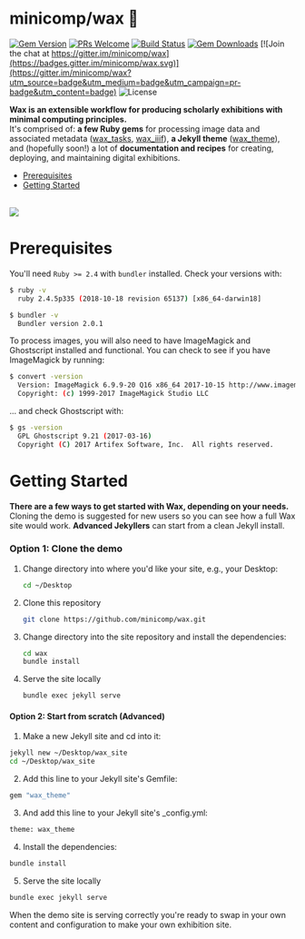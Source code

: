 # minicomp/wax 🐝
[![Gem Version](https://badge.fury.io/rb/wax_theme.svg)](https://badge.fury.io/rb/wax_tasks) [![PRs Welcome](https://img.shields.io/badge/PRs-welcome-brightgreen.svg?style=flat-square)](http://makeapullrequest.com) [![Build Status](https://travis-ci.org/mnyrop/wax.svg?branch=master)](https://travis-ci.org/minicomp/wax) [![Gem Downloads](https://img.shields.io/gem/dt/wax_theme.svg?color=046d0b)](https://badge.fury.io/rb/wax_theme) [![Join the chat at https://gitter.im/minicomp/wax](https://badges.gitter.im/minicomp/wax.svg)](https://gitter.im/minicomp/wax?utm_source=badge&utm_medium=badge&utm_campaign=pr-badge&utm_content=badge) ![License](https://img.shields.io/github/license/minicomp/wax_tasks.svg?color=c6a1e0) 





__Wax is an extensible workflow for producing scholarly exhibitions with minimal computing principles.__<br>
It's comprised of: __a few Ruby gems__ for processing image data and associated metadata ([wax_tasks](https://github.com/minicomp/wax_tasks/), [wax_iiif](https://github.com/minicomp/wax_iiif/)), __a Jekyll theme__ ([wax_theme](https://github.com/minicomp/wax/)), and (hopefully soon!) a lot of __documentation and recipes__ for creating, deploying, and maintaining digital exhibitions.


- [Prerequisites](#Prerequisites)
- [Getting Started](#Getting-Started)

<br>

<a href="https://minicomp.github.io/wax/">
  <img src="https://raw.githubusercontent.com/minicomp/wiki/master/assets/wax_screen.gif"/>
</a>

<br>

# Prerequisites


You'll need `Ruby >= 2.4` with `bundler` installed. Check your versions with:

```bash
$ ruby -v
  ruby 2.4.5p335 (2018-10-18 revision 65137) [x86_64-darwin18]

$ bundler -v
  Bundler version 2.0.1
```

To process images, you will also need to have ImageMagick and Ghostscript installed and functional. You can check to see if you have ImageMagick by running:

```bash
$ convert -version
  Version: ImageMagick 6.9.9-20 Q16 x86_64 2017-10-15 http://www.imagemagick.org
  Copyright: (c) 1999-2017 ImageMagick Studio LLC
```

... and check Ghostscript with:
```bash
$ gs -version
  GPL Ghostscript 9.21 (2017-03-16)
  Copyright (C) 2017 Artifex Software, Inc.  All rights reserved.
```


# Getting Started

__There are a few ways to get started with Wax, depending on your needs.__ Cloning the demo is suggested for new users so you can see how a full Wax site would work. __Advanced Jekyllers__ can start from a clean Jekyll install.

### Option 1: Clone the demo

1. Change directory into where you'd like your site, e.g., your Desktop:
    ```sh
    cd ~/Desktop
    ```
2. Clone this repository
    ```sh
    git clone https://github.com/minicomp/wax.git
    ```
3. Change directory into the site repository and install the dependencies:
    ```sh
    cd wax
    bundle install
    ```
4. Serve the site locally
    ```sh
    bundle exec jekyll serve
    ```
#### Option 2: Start from scratch (Advanced)

1. Make a new Jekyll site and cd into it:
  ```sh
  jekyll new ~/Desktop/wax_site
  cd ~/Desktop/wax_site
  ```
2. Add this line to your Jekyll site's Gemfile:
  ```sh
  gem "wax_theme"
  ```
3. And add this line to your Jekyll site's \_config.yml:
  ```sh
  theme: wax_theme
  ```
4. Install the dependencies:
  ```sh
  bundle install
  ```
5. Serve the site locally
  ```sh
  bundle exec jekyll serve
  ```

 When the demo site is serving correctly you're ready to swap in your own content and configuration to make your own exhibition site.
